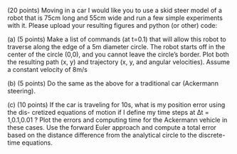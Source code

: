 (20 points) Moving in a car
I would like you to use a skid steer model of a robot that is 75cm long and 55cm wide and
run a few simple experiments with it. Please upload your resulting figures and python
(or other) code:

(a) (5 points) Make a list of commands (at t=0.1) that will allow this robot to traverse
    along the edge of a 5m diameter circle. The robot starts off in the center of the
    circle (0,0), and you cannot leave the circle’s border. Plot both the resulting path
    (x, y) and trajectory (x, y, and angular velocities). Assume a constant velocity of
    8m/s

(b) (5 points) Do the same as the above for a traditional car (Ackermann steering).

(c) (10 points) If the car is traveling for 10s, what is my position error using the dis-
    cretized equations of motion if I define my time steps at ∆t = 1,0.1,0.01 ? Plot
    the errors and computing time for the Ackermann vehicle in these cases. Use the
    forward Euler approach and compute a total error based on the distance difference
    from the analytical circle to the discrete-time equations.